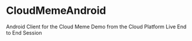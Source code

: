 CloudMemeAndroid
================

Android Client for the Cloud Meme Demo from the Cloud Platform Live End to End Session
